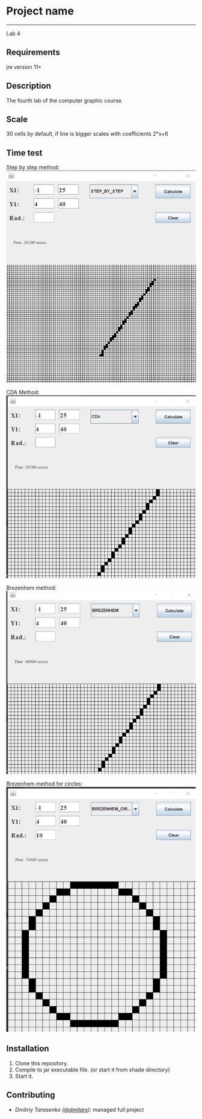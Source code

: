 # Project name
----
Lab 4

Requirements
----
jre version 11+ 

Description
----
The fourth lab of the computer graphic course.

Scale
----
30 cells by default, if line is bigger scales with coefficients 2*x+6

Time test
----
Step by step method:
![stepByStep](https://github.com/dmitars/Computer_Graphics/blob/lab4/doc/img/stepByStep.png)
<br/>

CDA Method:
![CDA](https://github.com/dmitars/Computer_Graphics/blob/lab4/doc/img/CDA.png)
<br/>

Brezenhem method:
![brezenhem](https://github.com/dmitars/Computer_Graphics/blob/lab4/doc/img/Brezenhem.png)
<br/>

Brezenhem method for circles:
![brezenhem circle](https://github.com/dmitars/Computer_Graphics/blob/lab4/doc/img/circle.png)
<br/>

Installation
----
1. Clone this repository.
2. Compile to jar executable file. (or start it from shade directory)
3. Start it.

Contributing
----
* _Dmitriy Tarasenko ([@dmitars](github.com/dmitars))_: managed full project
